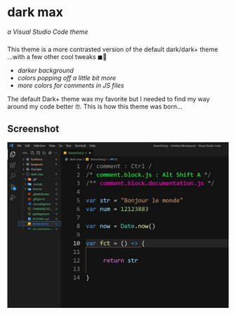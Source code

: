 # dark max
*a Visual Studio Code theme*
###
###
###
This theme is a more contrasted version of the default dark/dark+ theme ...with a few other cool tweaks ◼🌈
* *darker background*
* *colors popping off a little bit more*
* *more colors for comments in JS files*

The default Dark+ theme was my favorite but I needed to find my way around my code better 🤓. This is how this theme was born...

## Screenshot
![screenshot](./screenshot.jpg)
